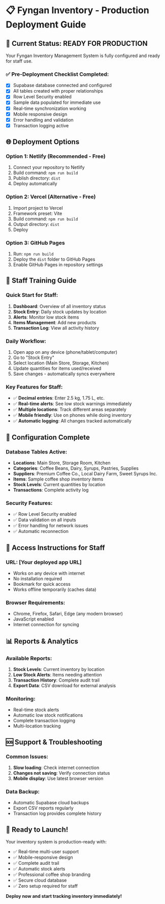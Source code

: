 # 📋 Fyngan Inventory - Production Deployment Guide

## 🎯 Current Status: READY FOR PRODUCTION

Your Fyngan Inventory Management System is fully configured and ready for staff use.

### ✅ Pre-Deployment Checklist Completed:
- [x] Supabase database connected and configured
- [x] All tables created with proper relationships
- [x] Row Level Security enabled
- [x] Sample data populated for immediate use
- [x] Real-time synchronization working
- [x] Mobile responsive design
- [x] Error handling and validation
- [x] Transaction logging active

## 🌐 Deployment Options

### Option 1: Netlify (Recommended - Free)
1. Connect your repository to Netlify
2. Build command: `npm run build`
3. Publish directory: `dist`
4. Deploy automatically

### Option 2: Vercel (Alternative - Free)
1. Import project to Vercel
2. Framework preset: Vite
3. Build command: `npm run build`
4. Output directory: `dist`
5. Deploy

### Option 3: GitHub Pages
1. Run: `npm run build`
2. Deploy the `dist` folder to GitHub Pages
3. Enable GitHub Pages in repository settings

## 👥 Staff Training Guide

### Quick Start for Staff:
1. **Dashboard**: Overview of all inventory status
2. **Stock Entry**: Daily stock updates by location
3. **Alerts**: Monitor low stock items
4. **Items Management**: Add new products
5. **Transaction Log**: View all activity history

### Daily Workflow:
1. Open app on any device (phone/tablet/computer)
2. Go to "Stock Entry"
3. Select location (Main Store, Storage, Kitchen)
4. Update quantities for items used/received
5. Save changes - automatically syncs everywhere

### Key Features for Staff:
- ✅ **Decimal entries**: Enter 2.5 kg, 1.75 L, etc.
- ✅ **Real-time alerts**: See low stock warnings immediately
- ✅ **Multiple locations**: Track different areas separately
- ✅ **Mobile friendly**: Use on phones while doing inventory
- ✅ **Automatic logging**: All changes tracked automatically

## 🔧 Configuration Complete

### Database Tables Active:
- **Locations**: Main Store, Storage Room, Kitchen
- **Categories**: Coffee Beans, Dairy, Syrups, Pastries, Supplies
- **Suppliers**: Premium Coffee Co., Local Dairy Farm, Sweet Syrups Inc.
- **Items**: Sample coffee shop inventory items
- **Stock Levels**: Current quantities by location
- **Transactions**: Complete activity log

### Security Features:
- ✅ Row Level Security enabled
- ✅ Data validation on all inputs
- ✅ Error handling for network issues
- ✅ Automatic reconnection

## 📱 Access Instructions for Staff

### URL: [Your deployed app URL]
- Works on any device with internet
- No installation required
- Bookmark for quick access
- Works offline temporarily (caches data)

### Browser Requirements:
- Chrome, Firefox, Safari, Edge (any modern browser)
- JavaScript enabled
- Internet connection for syncing

## 📊 Reports & Analytics

### Available Reports:
1. **Stock Levels**: Current inventory by location
2. **Low Stock Alerts**: Items needing attention
3. **Transaction History**: Complete audit trail
4. **Export Data**: CSV download for external analysis

### Monitoring:
- Real-time stock alerts
- Automatic low stock notifications
- Complete transaction logging
- Multi-location tracking

## 🆘 Support & Troubleshooting

### Common Issues:
1. **Slow loading**: Check internet connection
2. **Changes not saving**: Verify connection status
3. **Mobile display**: Use latest browser version

### Data Backup:
- Automatic Supabase cloud backups
- Export CSV reports regularly
- Transaction log provides complete history

## 🎉 Ready to Launch!

Your inventory system is production-ready with:
- ✅ Real-time multi-user support
- ✅ Mobile-responsive design
- ✅ Complete audit trail
- ✅ Automatic stock alerts
- ✅ Professional coffee shop branding
- ✅ Secure cloud database
- ✅ Zero setup required for staff

**Deploy now and start tracking inventory immediately!**
